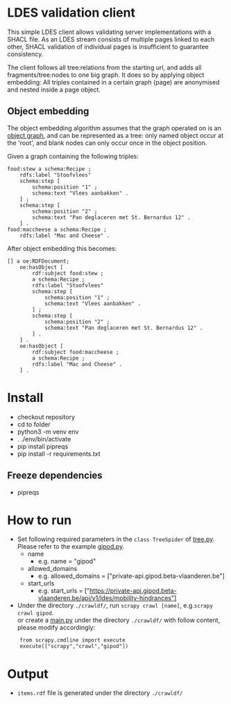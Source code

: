 # LDES validation client
This simple LDES client allows validating server implementations with a SHACL file.
As an LDES stream consists of multiple pages linked to each other, SHACL validation of individual pages is insufficient to guarantee consistency.

The client follows all tree:relations from the starting url, and adds all fragments/tree:nodes to one big graph.
It does so by applying object embedding:
All triples contained in a certain graph (page) are anonymised and nested inside a page object.

## Object embedding
The object embedding algorithm assumes that the graph operated on is an [object graph](https://github.com/sandervd/ldes-transactional/blob/main/object-graph-shacl.ttl), and can be represented as a tree: only named object occur at the 'root', and blank nodes can only occur once in the object position.

Given a graph containing the following triples:
```
food:stew a schema:Recipe ;
	rdfs:label "Stoofvlees"
	schema:step [
		schema:position "1" ;
		schema:text "Vlees aanbakken" .
	] ;
	schema:step [
		schema:position "2" ;
		schema:text "Pan deglaceren met St. Bernardus 12" .
	] .
food:maccheese a schema:Recipe ;
	rdfs:label "Mac and Cheese" .
```

After object embedding this becomes:
```
[] a oe:RDFDocument;
	oe:hasObject [
		rdf:subject food:stew ;
		a schema:Recipe ;
		rdfs:label "Stoofvlees"
		schema:step [
			schema:position "1" ;
			schema:text "Vlees aanbakken" .
		] ;
		schema:step [
			schema:position "2" ;
			schema:text "Pan deglaceren met St. Bernardus 12" .
		] .
	] .
	oe:hasObject [
		rdf:subject food:maccheese ;
		a schema:Recipe ;
		rdfs:label "Mac and Cheese" .
	] .
```

# Install
- checkout repository
- cd to folder
- python3 -m venv env
- . ./env/bin/activate
- pip install pipreqs
- pip install -r requirements.txt


## Freeze dependencies
- pipreqs

# How to run  
- Set following required parameters in the `class TreeSpider` of [tree.py](./crawldf/spiders/tree.py). Please refer to the example [gipod.py](./crawldf/spiders/gipod.py).
  - name  
    - e.g. name = "gipod"  
  - allowed_domains  
    - e.g. allowed_domains = ["private-api.gipod.beta-vlaanderen.be"]  
  - start_urls  
    - e.g. start_urls = ["https://private-api.gipod.beta-vlaanderen.be/api/v1/ldes/mobility-hindrances"]  
- Under the directory `./crawldf/`, run `scrapy crawl [name]`, e.g.`scrapy crawl gipod`.  
or create a [main.py](./crawldf/main.py) under the directory `./crawldf/` with follow content, please modify accordingly:

```
    from scrapy.cmdline import execute  
    execute(["scrapy","crawl","gipod"])
```
  
# Output  
- `items.rdf` file is generated under the directory `./crawldf/`
  